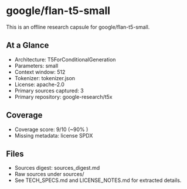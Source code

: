 # google/flan-t5-small

This is an offline research capsule for google/flan-t5-small.

## At a Glance
- Architecture: T5ForConditionalGeneration
- Parameters: small
- Context window: 512
- Tokenizer: tokenizer.json
- License: apache-2.0
- Primary sources captured: 3
- Primary repository: google-research/t5x

## Coverage

- Coverage score: 9/10 (~90% )
- Missing metadata: license SPDX

## Files
- Sources digest: sources_digest.md
- Raw sources under sources/
- See TECH_SPECS.md and LICENSE_NOTES.md for extracted details.